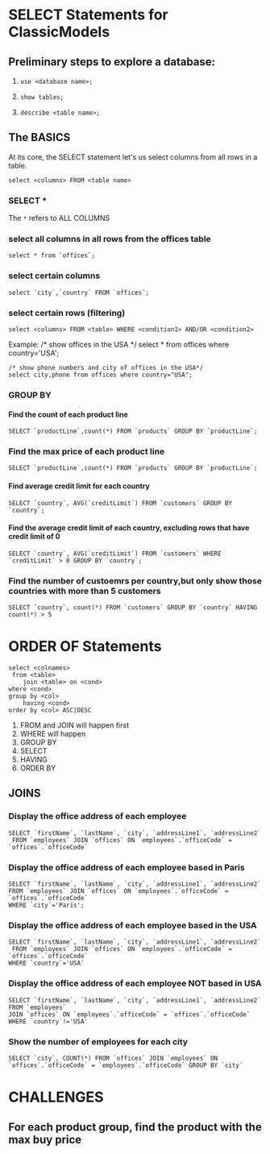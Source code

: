 # SELECT Statements for ClassicModels

## Preliminary steps to explore a database:

1. `use <database name>;`

2. `show tables;`

3. `describe <table name>;`

## The BASICS

At its core, the SELECT statement let's us select columns from all rows in a table.

`select <columns> FROM <table name>`

### SELECT *
The `*` refers to ALL COLUMNS

### select all columns in all rows from the offices table
    select * from `offices`;

### select certain columns
    select `city`,`country` FROM `offices`;

### select certain rows (filtering)
    select <columns> FROM <table> WHERE <condition1> AND/OR <condition2>
Example:
    /* show offices in the USA */
    select * from offices where country='USA';

    /* show phone numbers and city of offices in the USA*/
    select city,phone from offices where country="USA";

### GROUP BY

#### Find the count of each product line
    SELECT `productLine`,count(*) FROM `products` GROUP BY `productLine`;

### Find the max price of each product line
    SELECT `productLine`,count(*) FROM `products` GROUP BY `productLine`;

#### Find average credit limit for each country
    SELECT `country`, AVG(`creditLimit`) FROM `customers` GROUP BY `country`;

#### Find the average credit limit of each country, excluding rows that have credit limit of 0
    SELECT `country`, AVG(`creditLimit`) FROM `customers` WHERE `creditLimit` > 0 GROUP BY `country`;

### Find the number of custoemrs per country,but only show those countries with more than 5 customers
    SELECT `country`, count(*) FROM `customers` GROUP BY `country` HAVING count(*) > 5


# ORDER OF Statements
    select <colnames>
     from <table>
        join <table> on <cond>
    where <cond>
    group by <col>
        having <cond>
    order by <col> ASC|DESC

1. FROM and JOIN will happen first
2. WHERE will happen
3. GROUP BY
4. SELECT
5. HAVING
6. ORDER BY

## JOINS

### Display the office address of each employee
    SELECT `firstName`, `lastName`, `city`, `addressLine1`, `addressLine2`
     FROM `employees` JOIN `offices` ON `employees`.`officeCode` = `offices`.`officeCode`

### Display the office address of each employee based in Paris
    SELECT `firstName`, `lastName`, `city`, `addressLine1`, `addressLine2`
    FROM `employees` JOIN `offices` ON `employees`.`officeCode` = `offices`.`officeCode`
    WHERE `city`='Paris';

### Display the office address of each employee based in the USA
    SELECT `firstName`, `lastName`, `city`, `addressLine1`, `addressLine2`
     FROM `employees` JOIN `offices` ON `employees`.`officeCode` = `offices`.`officeCode`
    WHERE `country`='USA'

### Display the office address of each employee NOT based in USA
    SELECT `firstName`, `lastName`, `city`, `addressLine1`, `addressLine2` FROM `employees` 
    JOIN `offices` ON `employees`.`officeCode` = `offices`.`officeCode` 
    WHERE `country`!='USA'

### Show the number of employees for each city
    SELECT `city`, COUNT(*) FROM `offices` JOIN `employees` ON `offices`.`officeCode` = `employees`.`officeCode` GROUP BY `city`

    

# CHALLENGES

## For each product group, find the product with the max buy price

